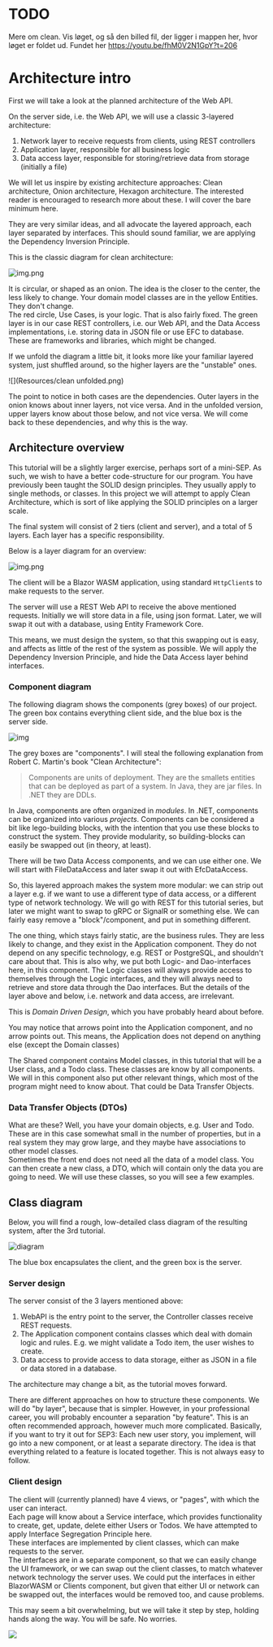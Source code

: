 # TODO
Mere om clean. Vis løget, og så den billed fil, der ligger i mappen her, hvor løget er foldet ud. Fundet her
https://youtu.be/fhM0V2N1GpY?t=206

# Architecture intro
First we will take a look at the planned architecture of the Web API.

On the server side, i.e. the Web API, we will use a classic 3-layered architecture:

1) Network layer to receive requests from clients, using REST controllers
2) Application layer, responsible for all business logic
3) Data access layer, responsible for storing/retrieve data from storage (initially a file)

We will let us inspire by existing architecture approaches: Clean architecture, Onion architecture, Hexagon architecture. The interested reader is encouraged to research more about these. I will cover the bare minimum here.

They are very similar ideas, and all advocate the layered approach, each layer separated by interfaces. This should sound familiar, we are applying the Dependency Inversion Principle.

This is the classic diagram for clean architecture:

![img.png](Resources/CleanOnion.png)

It is circular, or shaped as an onion. The idea is the closer to the center, the less likely to change. 
Your domain model classes are in the yellow Entities. They don't change.\
The red circle, Use Cases, is your logic. That is also fairly fixed. 
The green layer is in our case REST controllers, i.e. our Web API, and the Data Access implementations, 
i.e. storing data in JSON file or use EFC to database. These are frameworks and libraries, which might be changed.

If we unfold the diagram a little bit, it looks more like your familiar layered system, just shuffled around, 
so the higher layers are the "unstable" ones.

![](Resources/clean unfolded.png)

The point to notice in both cases are the dependencies. Outer layers in the onion knows about inner layers, not vice versa. And in the unfolded version, upper layers know about those below, and not vice versa.
We will come back to these dependencies, and why this is the way.

## Architecture overview

This tutorial will be a slightly larger exercise, perhaps sort of a mini-SEP. 
As such, we wish to have a better code-structure for our program. 
You have previously been taught the SOLID design principles. They usually apply to single methods, or classes. 
In this project we will attempt to apply Clean Architecture, which is sort of like applying the SOLID principles on a larger scale.

The final system will consist of 2 tiers (client and server), and a total of 5 layers.
Each layer has a specific responsibility.


Below is a layer diagram for an overview:

![img.png](Resources/LayeredDiagram.png)

The client will be a Blazor WASM application, using standard `HttpClient`s to make requests to the server.

The server will use a REST Web API to receive the above mentioned requests. Initially we will store data in a file, using json format. Later, we will swap it out with a database, using Entity Framework Core.

This means, we must design the system, so that this swapping out is easy, and affects as little of the rest of the system as possible. We will apply the Dependency Inversion Principle, and hide the Data Access layer behind interfaces.



### Component diagram

The following diagram shows the components (grey boxes) of our project. The green box contains everything client side, and the blue box is the server side.

![img](Resources/ComponentDiagram.svg)

The grey boxes are "components". I will steal the following explanation from Robert C. Martin's book "Clean Architecture":

> Components are units of deployment. They are the smallets entities that can be deployed as part of a system. In Java, they are jar files. In .NET they are DDLs.

In Java, components are often organized in _modules_. In .NET, components can be organized into various _projects_. 
Components can be considered a bit like lego-building blocks, 
with the intention that you use these blocks to construct the system. 
They provide modularity, so building-blocks can easily be swapped out (in theory, at least).

There will be two Data Access components, and we can use either one. 
We will start with FileDataAccess and later swap it out with EfcDataAccess.

So, this layered approach makes the system more modular:
we can strip out a layer e.g. if we want to use a different type of data access, 
or a different type of network technology. 
We will go with REST for this tutorial series, but later we might want to swap to gRPC or SignalR or something else. 
We can fairly easy remove a "block"/component, and put in something different.

The one thing, which stays fairly static, are the business rules. 
They are less likely to change, and they exist in the Application component. They do not depend on any specific technology, e.g. REST or PostgreSQL, and shouldn't care about that. 
This is also why, we put both Logic- and Dao-interfaces here, in this component. 
The Logic classes will always provide access to themselves through the Logic interfaces, 
and they will always need to retrieve and store data through the Dao interfaces. 
But the details of the layer above and below, i.e. network and data access, are irrelevant.

This is _Domain Driven Design_, which you have probably heard about before. 

You may notice that arrows point into the Application component, and no arrow points out. This means, the Application does not depend on anything else (except the Domain classes)

The Shared component contains Model classes, in this tutorial that will be a User class, and a Todo class. These classes are know by all components.\
We will in this component also put other relevant things, which most of the program might need to know about. That could be Data Transfer Objects.

### Data Transfer Objects (DTOs)
What are these? Well, you have your domain objects, e.g. User and Todo. These are in this case somewhat small in the number of properties, but in a real system they may grow large, and they maybe have associations to other model classes.\
Sometimes the front end does not need all the data of a model class. You can then create a new class, a DTO, which will contain only the data you are going to need. We will use these classes, so you will see a few examples.

## Class diagram

Below, you will find a rough, low-detailed class diagram of the resulting system, after the 3rd tutorial.

![diagram](Resources/LowDetailedClassDiagram.svg)

The blue box encapsulates the client, and the green box is the server.

### Server design
The server consist of the 3 layers mentioned above:
1) WebAPI is the entry point to the server, the Controller classes receive REST requests.
2) The Application component contains classes which deal with domain logic and rules. E.g. we might validate a Todo item, the user wishes to create.
3) Data access to provide access to data storage, either as JSON in a file or data stored in a database.

The architecture may change a bit, as the tutorial moves forward.

There are different approaches on how to structure these components. 
We will do "by layer", because that is simpler. 
However, in your professional career, you will probably encounter a separation "by feature". 
This is an often recommended approach, however much more complicated. 
Basically, if you want to try it out for SEP3: Each new user story, you implement, will go into a new component, or at least a separate directory. 
The idea is that everything related to a feature is located together. This is not always easy to follow.


### Client design

The client will (currently planned) have 4 views, or "pages", with which the user can interact.\
Each page will know about a Service interface, which provides functionality to create, get, update, delete either Users or Todos. We have attempted to apply Interface Segregation Principle here.\
These interfaces are implemented by client classes, which can make requests to the server.\
The interfaces are in a separate component, so that we can easily change the UI framework, or we can swap out the client classes, to match whatever network technology the server uses. We could put the interfaces in either BlazorWASM or Clients component, but given that either UI or network can be swapped out, the interfaces would be removed too, and cause problems.



This may seem a bit overwhelming, but we will take it step by step, holding hands along the way. You will be safe. No worries.

![](Resources/HakunaMatata.png)
